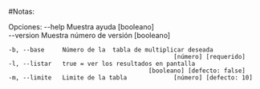 #Notas: 


Opciones:
      --help     Muestra ayuda                              [booleano]      
      --version  Muestra número de versión                  [booleano]  

      
    -b, --base     Número de la  tabla de multiplicar deseada
                                                  [número] [requerido]  
    -l, --listar   true = ver los resultados en pantalla
                                           [booleano] [defecto: false]  
    -m, --limite   Limite de la tabla             [número] [defecto: 10]